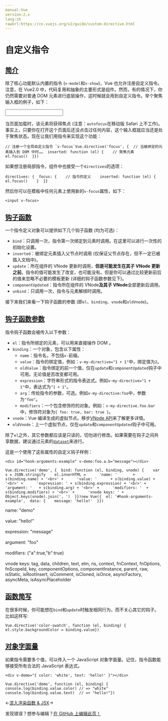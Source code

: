 ```yaml
---
manual:Vue
version:2.x
lang:zh
rawUrl:https://cn.vuejs.org/v2/guide/custom-directive.html
---
```



# 自定义指令

## [简介](%25088#简介 "简介")<a name="简介"></a>


除了核心功能默认内置的指令 (`v-model`和`v-show`)，Vue 也允许注册自定义指令。注意，在 Vue2.0 中，代码复用和抽象的主要形式是组件。然而，有的情况下，你仍然需要对普通 DOM 元素进行底层操作，这时候就会用到自定义指令。举个聚焦输入框的例子，如下：

<input></input>


当页面加载时，该元素将获得焦点 (注意：`autofocus`在移动版 Safari 上不工作)。事实上，只要你在打开这个页面后还没点击过任何内容，这个输入框就应当还是处于聚焦状态。现在让我们用指令来实现这个功能：

```
// 注册一个全局自定义指令 `v-focus`Vue.directive('focus', {  // 当被绑定的元素插入到 DOM 中时……  inserted: function (el) {    // 聚焦元素    el.focus()  }})
``` 



如果想注册局部指令，组件中也接受一个`directives`的选项：

```
directives: {  focus: {    // 指令的定义    inserted: function (el) {      el.focus()    }  }}
``` 



然后你可以在模板中任何元素上使用新的`v-focus`属性，如下：

```
<input v-focus>
``` 


## [钩子函数](%25088#钩子函数 "钩子函数")<a name="钩子函数"></a>


一个指令定义对象可以提供如下几个钩子函数 (均为可选)：


* `bind`：只调用一次，指令第一次绑定到元素时调用。在这里可以进行一次性的初始化设置。
* `inserted`：被绑定元素插入父节点时调用 (仅保证父节点存在，但不一定已被插入文档中)。
* `update`：所在组件的 VNode 更新时调用，**但是可能发生在其子 VNode 更新之前**。指令的值可能发生了改变，也可能没有。但是你可以通过比较更新前后的值来忽略不必要的模板更新 (详细的钩子函数参数见下)。
* `componentUpdated`：指令所在组件的 VNode**及其子 VNode**全部更新后调用。
* `unbind`：只调用一次，指令与元素解绑时调用。


接下来我们来看一下钩子函数的参数 (即`el`、`binding`、`vnode`和`oldVnode`)。


## [钩子函数参数](%25088#钩子函数参数 "钩子函数参数")<a name="钩子函数参数"></a>


指令钩子函数会被传入以下参数：


* `el`：指令所绑定的元素，可以用来直接操作 DOM 。
* `binding`：一个对象，包含以下属性：
	* `name`：指令名，不包括`v-`前缀。
	* `value`：指令的绑定值，例如：`v-my-directive="1 + 1"`中，绑定值为`2`。
	* `oldValue`：指令绑定的前一个值，仅在`update`和`componentUpdated`钩子中可用。无论值是否改变都可用。
	* `expression`：字符串形式的指令表达式。例如`v-my-directive="1 + 1"`中，表达式为`"1 + 1"`。
	* `arg`：传给指令的参数，可选。例如`v-my-directive:foo`中，参数为`"foo"`。
	* `modifiers`：一个包含修饰符的对象。例如：`v-my-directive.foo.bar`中，修饰符对象为`{ foo: true, bar: true }`。
* `vnode`：Vue 编译生成的虚拟节点。移步[VNode API](%25302  "")来了解更多详情。
* `oldVnode`：上一个虚拟节点，仅在`update`和`componentUpdated`钩子中可用。


除了`el`之外，其它参数都应该是只读的，切勿进行修改。如果需要在钩子之间共享数据，建议通过元素的[`dataset`](%6667  "")来进行。



这是一个使用了这些属性的自定义钩子样例：

```
<div id="hook-arguments-example" v-demo:foo.a.b="message"></div>
``` 

```
Vue.directive('demo', {  bind: function (el, binding, vnode) {    var s = JSON.stringify    el.innerHTML =      'name: '       + s(binding.name) + '<br>' +      'value: '      + s(binding.value) + '<br>' +      'expression: ' + s(binding.expression) + '<br>' +      'argument: '   + s(binding.arg) + '<br>' +      'modifiers: '  + s(binding.modifiers) + '<br>' +      'vnode keys: ' + Object.keys(vnode).join(', ')  }})new Vue({  el: '#hook-arguments-example',  data: {    message: 'hello!'  }})
``` 

name: &quot;demo&quot;<br></br>value: &quot;hello!&quot;<br></br>expression: &quot;message&quot;<br></br>argument: &quot;foo&quot;<br></br>modifiers: {&quot;a&quot;:true,&quot;b&quot;:true}<br></br>vnode keys: tag, data, children, text, elm, ns, context, fnContext, fnOptions, fnScopeId, key, componentOptions, componentInstance, parent, raw, isStatic, isRootInsert, isComment, isCloned, isOnce, asyncFactory, asyncMeta, isAsyncPlaceholder

## [函数简写](%25088#函数简写 "函数简写")<a name="函数简写"></a>


在很多时候，你可能想在`bind`和`update`时触发相同行为，而不关心其它的钩子。比如这样写:

```
Vue.directive('color-swatch', function (el, binding) {  el.style.backgroundColor = binding.value})
``` 


## [对象字面量](%25088#对象字面量 "对象字面量")<a name="对象字面量"></a>


如果指令需要多个值，可以传入一个 JavaScript 对象字面量。记住，指令函数能够接受所有合法的 JavaScript 表达式。

```
<div v-demo="{ color: 'white', text: 'hello!' }"></div>
``` 

```
Vue.directive('demo', function (el, binding) {  console.log(binding.value.color) // => "white"  console.log(binding.value.text)  // => "hello!"})
``` 

←[混入](%25133  "")[渲染函数 &amp; JSX](%24860  "")→

发现错误？想参与编辑？[在 GitHub 上编辑此页！](%25305  "")

